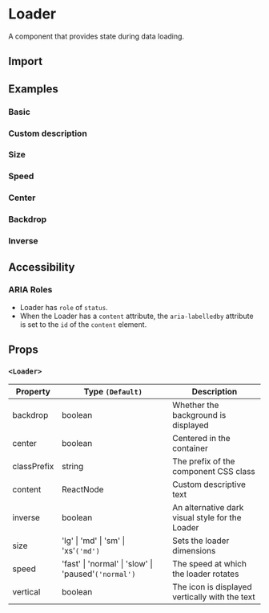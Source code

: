 # Loader

A component that provides state during data loading.

## Import

<!--{include:<import-guide>}-->

## Examples

### Basic

<!--{include:`basic.md`}-->

### Custom description

<!--{include:`content.md`}-->

### Size

<!--{include:`size.md`}-->

### Speed

<!--{include:`speed.md`}-->

### Center

<!--{include:`center.md`}-->

### Backdrop

<!--{include:`backdrop.md`}-->

### Inverse

<!--{include:`inverse.md`}-->

## Accessibility

### ARIA Roles

- Loader has `role` of `status`.
- When the Loader has a `content` attribute, the `aria-labelledby` attribute is set to the `id` of the `content` element.

## Props

### `<Loader>`

| Property    | Type `(Default)`                                     | Description                                     |
| ----------- | ---------------------------------------------------- | ----------------------------------------------- |
| backdrop    | boolean                                              | Whether the background is displayed             |
| center      | boolean                                              | Centered in the container                       |
| classPrefix | string                                               | The prefix of the component CSS class           |
| content     | ReactNode                                            | Custom descriptive text                         |
| inverse     | boolean                                              | An alternative dark visual style for the Loader |
| size        | 'lg' \| 'md' \| 'sm' \| 'xs'`('md')`                 | Sets the loader dimensions                      |
| speed       | 'fast' \| 'normal' \| 'slow' \| 'paused'`('normal')` | The speed at which the loader rotates           |
| vertical    | boolean                                              | The icon is displayed vertically with the text  |
